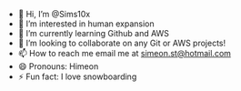 - 👋 Hi, I’m @Sims10x
- 👀 I’m interested in human expansion
- 🌱 I’m currently learning Github and AWS
- 💞️ I’m looking to collaborate on any Git or AWS projects!
- 📫 How to reach me email me at simeon.st@hotmail.com  
- 😄 Pronouns: Himeon 
- ⚡ Fun fact: I love snowboarding

<!---
Sims10x/Sims10x is a ✨ special ✨ repository because its `README.md` (this file) appears on your GitHub profile.
You can click the Preview link to take a look at your changes.
--->
